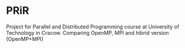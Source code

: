 # PRiR

Project for Parallel and Distributed Programming course at University of Technology in Cracow.
Comparing OpenMP, MPI and hibrid version (OpenMP+MPI)
